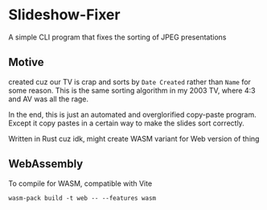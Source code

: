 # Slideshow-Fixer
A simple CLI program that fixes the sorting of JPEG presentations

## Motive
created cuz our TV is crap and sorts by `Date Created` rather than `Name` for some reason.
This is the same sorting algorithm in my 2003 TV, where 4:3 and AV was all the rage.

In the end, this is just an automated and overglorified copy-paste program. Except
it copy pastes in a certain way to make the slides sort correctly.

Written in Rust cuz idk, might create WASM variant for Web version of thing

## WebAssembly
To compile for WASM, compatible with Vite
```
wasm-pack build -t web -- --features wasm
```